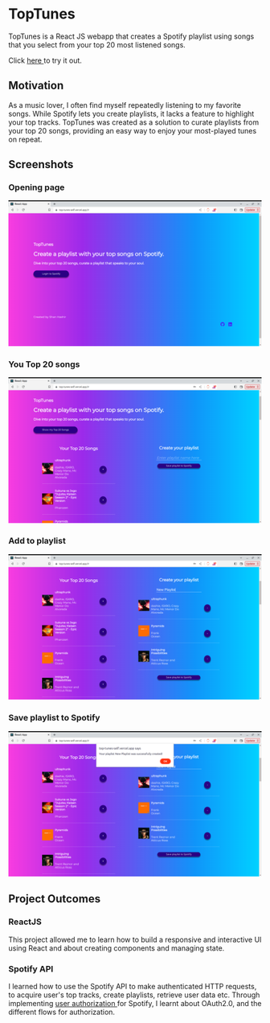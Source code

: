 # TopTunes 


TopTunes is a React JS webapp that creates a Spotify playlist using songs that you select from your top 20 most listened songs.

Click <a href = "https://top-tunes-self.vercel.app/#">here </a> to try it out.

## Motivation

As a music lover, I often find myself repeatedly listening to my favorite songs. While Spotify lets you create playlists, it lacks a feature to highlight your top tracks. TopTunes was created as a solution to curate playlists from your top 20 songs, providing an easy way to enjoy your most-played tunes on repeat.

## Screenshots
### Opening page
![Alt text](images/login.png)

### You Top 20 songs
![Alt text](images/main.png)

### Add to playlist
![Alt text](images/playlists.png)

### Save playlist to Spotify
![Alt text](images/topsongs.png)

## Project Outcomes
### ReactJS
This project allowed me to learn how to build a responsive and interactive UI using React and about creating components and managing state. 
### Spotify API
I learned how to use the Spotify API to make authenticated HTTP requests, to acquire user's top tracks, create playlists, retrieve user data etc. Through implementing <a href="https://developer.spotify.com/documentation/web-api/concepts/authorization">user authorization </a>for Spotify, I learnt about OAuth2.0, and the different flows for authorization. 